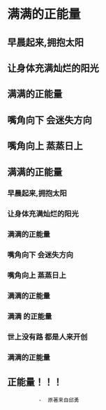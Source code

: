 
#  满满的正能量
## 早晨起来,拥抱太阳
## 让身体充满灿烂的阳光
## 满满的正能量
## 嘴角向下 会迷失方向
## 嘴角向上 蒸蒸日上
## 满满的正能量

### 早晨起来,拥抱太阳
### 让身体充满灿烂的阳光
### 满满的正能量
### 嘴角向下 会迷失方向
### 嘴角向上 蒸蒸日上
### 满满的正能量

### 满满 的正能量
### 世上没有路 都是人来开创
### 满满的正能量

## 正能量！！！
              -  原著来自邱勇